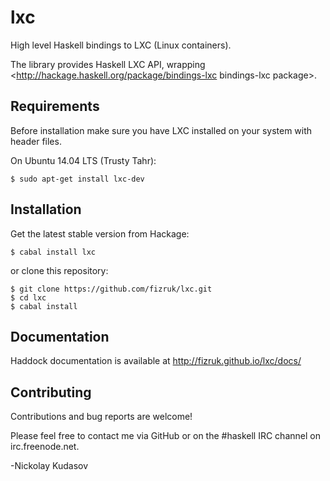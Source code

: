 lxc
===

High level Haskell bindings to LXC (Linux containers).

The library provides Haskell LXC API, wrapping <http://hackage.haskell.org/package/bindings-lxc bindings-lxc package>. 

## Requirements

Before installation make sure you have LXC installed on your system with header files.

On Ubuntu 14.04 LTS (Trusty Tahr):

```
$ sudo apt-get install lxc-dev
```

## Installation

Get the latest stable version from Hackage:

```
$ cabal install lxc
```

or clone this repository:

```
$ git clone https://github.com/fizruk/lxc.git
$ cd lxc
$ cabal install
```

## Documentation

Haddock documentation is available at http://fizruk.github.io/lxc/docs/

## Contributing

Contributions and bug reports are welcome!

Please feel free to contact me via GitHub or on the #haskell IRC channel on irc.freenode.net.

-Nickolay Kudasov

